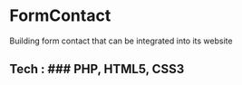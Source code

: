 # FormContact
Building form contact that can be integrated into its website

## Tech : ### PHP, HTML5, CSS3

